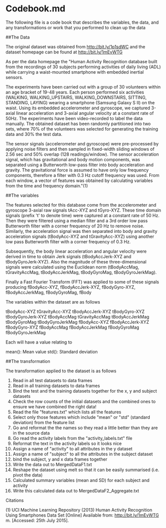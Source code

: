 # Codebook.md

The following file is a code book that describes the variables, the data, and any transformations or work that you performed to clean up the data

##The Data

The original dataset was obtained from http://bit.ly/1p1sdWC and the dataset homepage can be found at http://bit.ly/1mEvWTG

As per the data homepage the "Human Activity Recognition database built from the recordings of 30 subjects performing activities of daily living (ADL) while carrying a waist-mounted smartphone with embedded inertial sensors.

The experiments have been carried out with a group of 30 volunteers within an age bracket of 19-48 years. Each person performed six activities (WALKING, WALKING_UPSTAIRS, WALKING_DOWNSTAIRS, SITTING, STANDING, LAYING) wearing a smartphone (Samsung Galaxy S II) on the waist. Using its embedded accelerometer and gyroscope, we captured 3-axial linear acceleration and 3-axial angular velocity at a constant rate of 50Hz. The experiments have been video-recorded to label the data manually. The obtained dataset has been randomly partitioned into two sets, where 70% of the volunteers was selected for generating the training data and 30% the test data. 

The sensor signals (accelerometer and gyroscope) were pre-processed by applying noise filters and then sampled in fixed-width sliding windows of 2.56 sec and 50% overlap (128 readings/window). The sensor acceleration signal, which has gravitational and body motion components, was separated using a Butterworth low-pass filter into body acceleration and gravity. The gravitational force is assumed to have only low frequency components, therefore a filter with 0.3 Hz cutoff frequency was used. From each window, a vector of features was obtained by calculating variables from the time and frequency domain."(1)

##The variables

The features selected for this database come from the accelerometer and gyroscope 3-axial raw signals tAcc-XYZ and tGyro-XYZ. These time domain signals (prefix 't' to denote time) were captured at a constant rate of 50 Hz. Then they were filtered using a median filter and a 3rd order low pass Butterworth filter with a corner frequency of 20 Hz to remove noise. Similarly, the acceleration signal was then separated into body and gravity acceleration signals (tBodyAcc-XYZ and tGravityAcc-XYZ) using another low pass Butterworth filter with a corner frequency of 0.3 Hz. 

Subsequently, the body linear acceleration and angular velocity were derived in time to obtain Jerk signals (tBodyAccJerk-XYZ and tBodyGyroJerk-XYZ). Also the magnitude of these three-dimensional signals were calculated using the Euclidean norm (tBodyAccMag, tGravityAccMag, tBodyAccJerkMag, tBodyGyroMag, tBodyGyroJerkMag). 

Finally a Fast Fourier Transform (FFT) was applied to some of these signals producing fBodyAcc-XYZ, fBodyAccJerk-XYZ, fBodyGyro-XYZ, fBodyAccJerkMag, fBodyGyroMag, fBody

The variables within the dataset are as follows

tBodyAcc-XYZ
tGravityAcc-XYZ
tBodyAccJerk-XYZ
tBodyGyro-XYZ
tBodyGyroJerk-XYZ
tBodyAccMag
tGravityAccMag
tBodyAccJerkMag
tBodyGyroMag
tBodyGyroJerkMag
fBodyAcc-XYZ
fBodyAccJerk-XYZ
fBodyGyro-XYZ
fBodyAccMag
fBodyAccJerkMag
fBodyGyroMag
fBodyGyroJerkMag

Each will have a value relating to 

mean(): Mean value
std(): Standard deviation

##The transformation

The transformation applied to the dataset is as follows

1. Read in all test datasets to data frames
2. Read in all training datasets to data frames
3. Bind the test and the training datasets together for the x, y and subject datasets
4. Check the row counts of the initial datasets and the combined ones to ensure we have combined the right data!
5. Read the file "features.txt" which lists all the features
6. Select only those features which include "mean" or "std" (standard deviation) from the feature list
7. Go and reformat the the names so they read a little better than they are in the source data
8. Go read the activity labels from the "activity_labels.txt" file
9. Reformat the text in the activity labels so it looks nice
10. Assign a name of "activity" to all attributes in the y dataset
11. Assign a name of "subject" to all the attributes in the subject dataset
12. bind the subject, y and x data frames together
13. Write the data out to  MergedDataF1.txt
14. Reshape the dataset using melt so that it can be easily summarised (i.e. pivot the data)
15. Calculated summary variables (mean and SD) for each subject and activity
16. Write this calculated data out to MergedDataF2_Aggregate.txt


Citations

(1) UCI Machine Learning Repository (2013) 
Human Activity Recognition Using Smartphones Data Set 
[Online] Available from:
http://bit.ly/1mEvWTG
m.
[Accessed: 25th July 2015]. 
